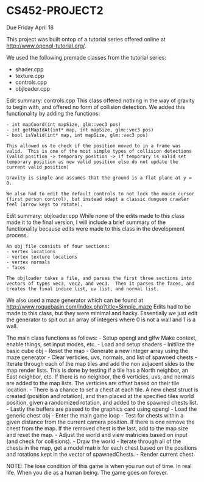 CS452-PROJECT2
==============
Due Friday April 18


This project was built ontop of a tutorial series offered online at http://www.opengl-tutorial.org/.

We used the following premade classes from the tutorial series:
- shader.cpp
- texture.cpp
- controls.cpp
- objloader.cpp

Edit summary: controls.cpp
	This class offered nothing in the way of gravity to begin with, and offered no form of collision detection.  We added this functionality by adding the functions:
	
	- int mapCoord(int mapSize, glm::vec3 pos)
	- int getMapIdAt(int* map, int mapSize, glm::vec3 pos)
	- bool isValid(int* map, int mapSize, glm::vec3 pos)
	
	This allowed us to check if the position moved to in a frame was valid.  This is one of the most simple types of collision detections (valid position -> temporary position -> if temporary is valid set temporary position as new valid position else do not update the current valid position)

	Gravity is simple and assumes that the ground is a flat plane at y = 0.

	We also had to edit the default controls to not lock the mouse cursor (first person control), but instead adapt a classic dungeon crawler feel (arrow keys to rotate).

Edit summary: objloader.cpp
	While none of the edits made to this class made it to the final version, I will include a brief summary of the functionality because edits were made to this class in the development process.

	An obj file consists of four sections:
	- vertex locations
	- vertex texture locations
	- vertex normals
	- faces

	The objloader takes a file, and parses the first three sections into vectors of types vec3, vec2, and vec3.  Then it parses the faces, and creates the final indice list, uv list, and normal list.

We also used a maze generator which can be found at http://www.roguebasin.com/index.php?title=Simple_maze
	Edits had to be made to this class, but they were minimal and hacky.  Essentially we just edit the generator to spit out an array of integers where 0 is not a wall and 1 is a wall.

The main class functions as follows:
	- Setup opengl and glfw
		Make context, enable things, set input modes, etc.
	- Load and setup shaders
	- Initilize the basic cube obj
	- Reset the map
		- Generate a new integer array using the maze generator
		- Clear verticies, uvs, normals, and list of spawned chests
		- Iterate through each of the map tiles and add the non adjacent sides to the map render lists.  This is done by testing if a tile has a North neighbor, an East neighbor, etc.  If there is no neighbor, the 6 verticies, uvs, and normals are added to the map lists.  The verticies are offset based on their tile location.
			- There is a chance to set a chest at each tile.  A new chest struct is created (position and rotation), and then placed at the specified tiles world position, given a randomized rotation, and added to the spawned chests list.
		- Lastly the buffers are passed to the graphics card using opengl
	- Load the generic chest obj
	- Enter the main game loop
		- Test for chests within a given distance from the current camera position.  If there is one remove the chest from the map.  If the removed chest is the last, add to the map size and reset the map.
		- Adjust the world and view matricies based on input (and check for collisions).
		- Draw the world
		- Iterate through all of the chests in the map, get a model matrix for each chest based on the positions and rotations kept in the vector of spawnedChests.
		- Render current chest

NOTE: The lose condition of this game is when you run out of time.  In real life.  When you die as a human being.  The game goes on forever.